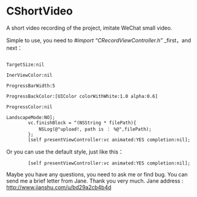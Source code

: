 # CShortVideo
A short video recording of the project, imitate WeChat small video.


Simple to use, you need to _#import “CRecordViewController.h”_ _first，and next：


```CRecordViewController * vc = [CRecordViewController recordWithDuration:10
                                                                     TargetSize:nil
                                                                  InerViewColor:nil
                                                               ProgressBarWidth:5
                                                              ProgressBackColor:[UIColor colorWithWhite:1.0 alpha:0.6]
                                                                  ProgressColor:nil
                                                                  LandscapeMode:NO];
        vc.finishBlock = ^(NSString * filePath){
            NSLog(@"upload!, path is ： %@",filePath);
        };
        [self presentViewController:vc animated:YES completion:nil];
```
Or you can use the default style, just like this：


```CRecordViewController * vc = [[CRecordViewController alloc]init];
        [self presentViewController:vc animated:YES completion:nil];
```

Maybe you have any questions, you need to ask me or find bug. You can send me a brief letter from Jane. Thank you very much.
Jane address : http://www.jianshu.com/u/bd29a2cb4b4d

